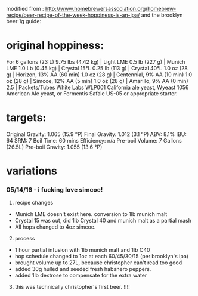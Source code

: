 modified from : http://www.homebrewersassociation.org/homebrew-recipe/beer-recipe-of-the-week-hoppiness-is-an-ipa/
and the brooklyn beer 1g guide: <url>

# original hoppiness:
For 6 gallons (23 L)
9.75 lbs (4.42 kg) | Light LME
0.5 lb (227 g) | Munich LME
1.0 Lb (0.45 kg) | Crystal 15°L
0.25 lb (113 g) | Crystal 40°L
1.0 oz (28 g) | Horizon, 13% AA (60 min)
1.0 oz (28 g) | Centennial, 9% AA (10 min)
1.0 oz (28 g) | Simcoe, 12% AA (5 min)
1.0 oz (28 g) | Amarillo, 9% AA (0 min)
2.5 | Packets/Tubes White Labs WLP001 California ale yeast, Wyeast 1056 American Ale yeast, or Fermentis Safale US-05 or appropriate starter.

# targets:
Original Gravity: 1.065 (15.9 °P)
Final Gravity: 1.012 (3.1 °P)
ABV: 8.1%
IBU: 64
SRM: 7
Boil Time: 60 mins
Efficiency: n/a
Pre-boil Volume: 7 Gallons (26.5L)
Pre-boil Gravity: 1.055 (13.6 °P)

# variations
### 05/14/16 - i fucking love simcoe!
1. recipe changes
  * Munich LME doesn't exist here.  conversion to 1lb munich malt
  * Crystal 15 was out, did 1lb Crystal 40 and munich malt as a partial mash
  * All hops changed to 4oz simcoe.
2. process
  * 1 hour partial infusion with 1lb munich malt and 1lb C40
  * hop schedule changed to 1oz at each 60/45/30/15 (per brooklyn's ipa)
  * brought volume up to 27L, because christopher can't read too good
  * added 30g hulled and seeded fresh habanero peppers.
  * added 1lb dextrose to compensate for the extra water
3. this was technically christopher's first beer.  !!!!